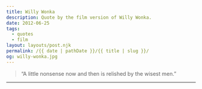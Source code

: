 ```yaml
---
title: Willy Wonka
description: Quote by the film version of Willy Wonka.
date: 2012-06-25
tags: 
  - quotes
  - film
layout: layouts/post.njk
permalink: /{{ date | pathDate }}/{{ title | slug }}/
og: willy-wonka.jpg
---
```


> “A little nonsense now and then is relished by the wisest men.”

---
